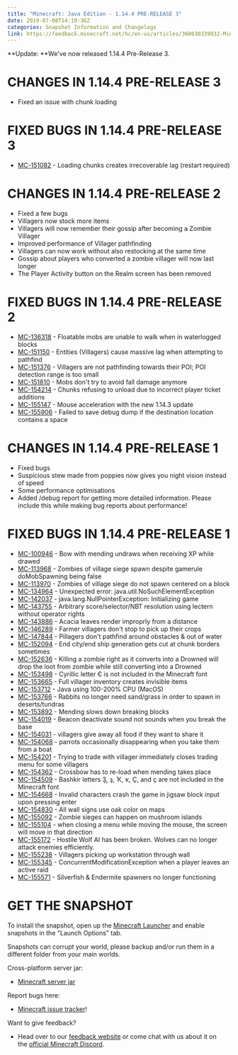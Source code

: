 ```yaml
---
title: "Minecraft: Java Edition - 1.14.4 PRE-RELEASE 3"
date: 2019-07-08T14:19:36Z
categories: Snapshot Information and Changelogs
link: https://feedback.minecraft.net/hc/en-us/articles/360030339032-Minecraft-Java-Edition-1-14-4-PRE-RELEASE-3
---
```


**Update: **We\'ve now released 1.14.4 Pre-Release 3.

# CHANGES IN 1.14.4 PRE-RELEASE 3

-   Fixed an issue with chunk loading

# FIXED BUGS IN 1.14.4 PRE-RELEASE 3

-   [MC-151082](https://bugs.mojang.com/browse/MC-151082) - Loading chunks creates irrecoverable lag (restart required)

# CHANGES IN 1.14.4 PRE-RELEASE 2

-   Fixed a few bugs
-   Villagers now stock more items
-   Villagers will now remember their gossip after becoming a Zombie Villager 
-   Improved performance of Villager pathfinding
-   Villagers can now work without also restocking at the same time
-   Gossip about players who converted a zombie villager will now last longer
-   The Player Activity button on the Realm screen has been removed

# FIXED BUGS IN 1.14.4 PRE-RELEASE 2

-   [MC-136318](https://bugs.mojang.com/browse/MC-136318) - Floatable mobs are unable to walk when in waterlogged blocks
-   [MC-151150](https://bugs.mojang.com/browse/MC-151150) - Entities (Villagers) cause massive lag when attempting to pathfind
-   [MC-151376](https://bugs.mojang.com/browse/MC-151376) - Villagers are not pathfinding towards their POI; POI detection range is too small
-   [MC-151810](https://bugs.mojang.com/browse/MC-151810) - Mobs don't try to avoid fall damage anymore
-   [MC-154214](https://bugs.mojang.com/browse/MC-154214) - Chunks refusing to unload due to incorrect player ticket additions
-   [MC-155147](https://bugs.mojang.com/browse/MC-155147) - Mouse acceleration with the new 1.14.3 update
-   [MC-155906](https://bugs.mojang.com/browse/MC-155906) - Failed to save debug dump if the destination location contains a space

# CHANGES IN 1.14.4 PRE-RELEASE 1

-   Fixed bugs
-   Suspicious stew made from poppies now gives you night vision instead of speed
-   Some performance optimisations 
-   Added /debug report for getting more detailed information. Please include this while making bug reports about performance!

# FIXED BUGS IN 1.14.4 PRE-RELEASE 1

-   [MC-100946](https://bugs.mojang.com/browse/MC-100946) - Bow with mending undraws when receiving XP while drawed
-   [MC-113968](https://bugs.mojang.com/browse/MC-113968) - Zombies of village siege spawn despite gamerule doMobSpawning being false
-   [MC-113970](https://bugs.mojang.com/browse/MC-113970) - Zombies of village siege do not spawn centered on a block
-   [MC-134964](https://bugs.mojang.com/browse/MC-134964) - Unexpected error: java.util.NoSuchElementException
-   [MC-142037](https://bugs.mojang.com/browse/MC-142037) - java.lang.NullPointerException: Initializing game
-   [MC-143755](https://bugs.mojang.com/browse/MC-143755) - Arbitrary score/selector/NBT resolution using lectern without operator rights
-   [MC-143886](https://bugs.mojang.com/browse/MC-143886) - Acacia leaves render improprly from a distance
-   [MC-146289](https://bugs.mojang.com/browse/MC-146289) - Farmer villagers don't stop to pick up their crops
-   [MC-147844](https://bugs.mojang.com/browse/MC-147844) - Pillagers don't pathfind around obstacles & out of water
-   [MC-152094](https://bugs.mojang.com/browse/MC-152094) - End city/end ship generation gets cut at chunk borders sometimes
-   [MC-152636](https://bugs.mojang.com/browse/MC-152636) - Killing a zombie right as it converts into a Drowned will drop the loot from zombie while still converting into a Drowned
-   [MC-153498](https://bugs.mojang.com/browse/MC-153498) - Cyrillic letter Є is not included in the Minecraft font
-   [MC-153665](https://bugs.mojang.com/browse/MC-153665) - Full villager inventory creates invisible items
-   [MC-153712](https://bugs.mojang.com/browse/MC-153712) - Java using 100-200% CPU (MacOS)
-   [MC-153766](https://bugs.mojang.com/browse/MC-153766) - Rabbits no longer need sand/grass in order to spawn in deserts/tundras
-   [MC-153892](https://bugs.mojang.com/browse/MC-153892) - Mending slows down breaking blocks
-   [MC-154019](https://bugs.mojang.com/browse/MC-154019) - Beacon deactivate sound not sounds when you break the base
-   [MC-154031](https://bugs.mojang.com/browse/MC-154031) - villagers give away all food if they want to share it
-   [MC-154068](https://bugs.mojang.com/browse/MC-154068) - parrots occasionally disappearing when you take them from a boat
-   [MC-154201](https://bugs.mojang.com/browse/MC-154201) - Trying to trade with villager immediately closes trading menu for some villagers
-   [MC-154362](https://bugs.mojang.com/browse/MC-154362) - Crossbow has to re-load when mending takes place
-   [MC-154509](https://bugs.mojang.com/browse/MC-154509) - Bashkir letters Ҙ, ҙ, Ҡ, ҡ, Ҫ, and ҫ are not included in the Minecraft font
-   [MC-154668](https://bugs.mojang.com/browse/MC-154668) - Invalid characters crash the game in jigsaw block input upon pressing enter
-   [MC-154830](https://bugs.mojang.com/browse/MC-154830) - All wall signs use oak color on maps
-   [MC-155092](https://bugs.mojang.com/browse/MC-155092) - Zombie sieges can happen on mushroom islands
-   [MC-155104](https://bugs.mojang.com/browse/MC-155104) - when closing a menu while moving the mouse, the screen will move in that direction
-   [MC-155172](https://bugs.mojang.com/browse/MC-155172) - Hostile Wolf AI has been broken. Wolves can no longer attack enemies efficiently.
-   [MC-155238](https://bugs.mojang.com/browse/MC-155238) - Villagers picking up workstation through wall
-   [MC-155345](https://bugs.mojang.com/browse/MC-155345) - ConcurrentModificationException when a player leaves an active raid
-   [MC-155571](https://bugs.mojang.com/browse/MC-155571) - Silverfish & Endermite spawners no longer functioning

# GET THE SNAPSHOT

To install the snapshot, open up the [Minecraft Launcher](https://minecraft.net/download) and enable snapshots in the \"Launch Options\" tab.

Snapshots can corrupt your world, please backup and/or run them in a different folder from your main worlds.

Cross-platform server jar:

-   [Minecraft server jar](https://launcher.mojang.com/v1/objects/b7ed47d4e600c6ead80f4c73c2e080625d07ef6e/server.jar)

Report bugs here:

-   [Minecraft issue tracker](https://bugs.mojang.com/browse/MC)!

Want to give feedback?

-   Head over to our [feedback website](https://aka.ms/snapshotfeedback) or come chat with us about it on the [official Minecraft Discord](https://discord.gg/Minecraft).
